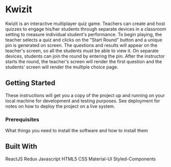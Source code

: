 # Kwizit

Kwizit is an interactive multiplayer quiz game. Teachers can create and host quizzes to engage his/her students through separate devices in a classroom setting to measure individual student's performance. To begin playing, the teacher selects a quiz and clicks on the "Start Round" button and a unique pin is generated on screen. The questions and results will appear on the teacher's screen, so all the students must be able to view it. On separate devices, students can join the round by entering the pin. After the instructor starts the round, the teacher's screen will render the first question and the students' screen will render the multiple choice page.

## Getting Started

These instructions will get you a copy of the project up and running on your local machine for development and testing purposes. See deployment for notes on how to deploy the project on a live system.

### Prerequisites

What things you need to install the software and how to install them

## Built With
ReactJS
Redux
Javascript
HTML5
CSS
Material-UI
Styled-Components
